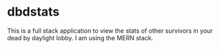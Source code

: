 # dbdstats
This is a full stack application to view the stats of other survivors in your dead by daylight lobby. I am using the MERN stack.
